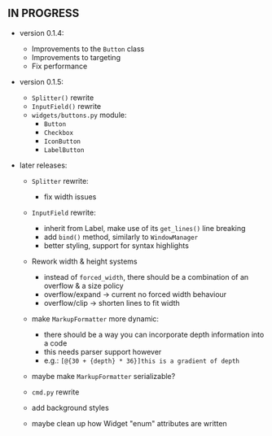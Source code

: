 IN PROGRESS
-----------

* version 0.1.4:
    - Improvements to the `Button` class
    - Improvements to targeting
    - Fix performance

* version 0.1.5:
    - `Splitter()` rewrite
    - `InputField()` rewrite
    - `widgets/buttons.py` module:
        + `Button`
        + `Checkbox`
        + `IconButton`
        + `LabelButton`

* later releases:
    - `Splitter` rewrite:
        + fix width issues

    - `InputField` rewrite:
        + inherit from Label, make use of its `get_lines()` line breaking
        + add `bind()` method, similarly to `WindowManager`
        + better styling, support for syntax highlights

    - Rework width & height systems
        + instead of `forced_width`, there should be a combination of an overflow & a size policy
        + overflow/expand -> current no forced width behaviour
        + overflow/clip   -> shorten lines to fit width

    - make `MarkupFormatter` more dynamic:
        + there should be a way you can incorporate depth information into a code
        + this needs parser support however
        + e.g.: `[@{30 + {depth} * 36}]this is a gradient of depth`

    - maybe make `MarkupFormatter` serializable?

    - `cmd.py` rewrite

    - add background styles

    - maybe clean up how Widget "enum" attributes are written
